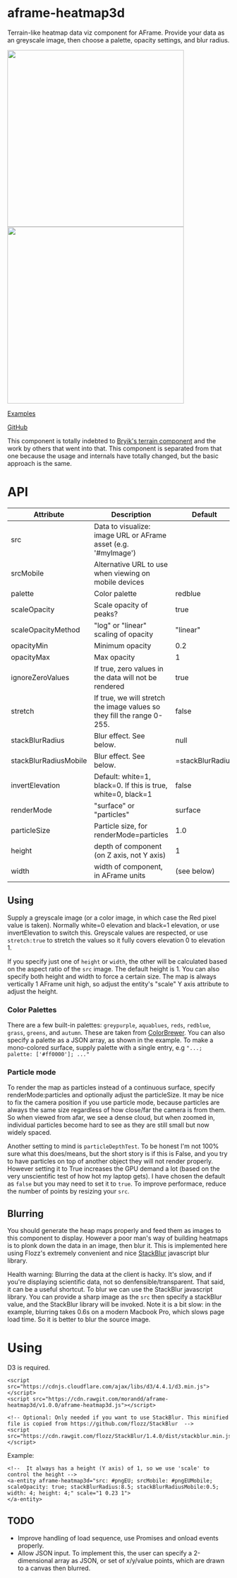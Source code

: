 # aframe-heatmap3d
Terrain-like heatmap data viz component for AFrame. Provide your data as an greyscale image, then choose a palette, opacity settings, and blur radius.


<img src="https://morandd.github.io/aframe-heatmap3d/example/example.png" width="400px"/>
<img src="https://morandd.github.io/aframe-heatmap3d/example/example2.png" width="400px"/>


[Examples](https://morandd.github.io/aframe-heatmap3d/example/)

[GitHub](https://github.com/morandd/aframe-heatmap3d/)

This component is totally indebted to [Bryik's terrain component](https://github.com/bryik/aframe-terrain-model-component) and the work by others that went into that. This component is separated from that one because the usage and internals have totally changed, but the basic approach is the same.


# API #

Attribute | Description | Default
--- | --- | ---
src | Data to visualize: image URL or AFrame asset (e.g. '#myImage')  | |
srcMobile | Alternative URL to use when viewing on mobile devices | |
palette | Color palette | redblue |
scaleOpacity | Scale opacity of peaks? | true
scaleOpacityMethod | "log" or "linear" scaling of opacity | "linear"
opacityMin | Minimum opacity | 0.2 
opacityMax | Max opacity | 1
ignoreZeroValues | If true, zero values in the data will not be rendered | true
stretch | If true, we will stretch the image values so they fill the range 0-255. | false
stackBlurRadius | Blur effect. See below. | null
stackBlurRadiusMobile | Blur effect. See below. | =stackBlurRadius
invertElevation | Default: white=1, black=0. If this is true, white=0, black=1 | false
renderMode | "surface" or "particles" | surface
particleSize | Particle size, for renderMode=particles | 1.0
height | depth of component (on Z axis, not Y axis) |  1
width | width of component, in AFrame units | (see below)

## Using ##
Supply a greyscale image (or a color image, in which case the Red pixel value is taken). Normally white=0 elevation and black=1 elevation, or use invertElevation to switch this. Greyscale values are respected, or use `stretch:true` to stretch the values
so it fully covers elevation 0 to elevation 1. 

If you specify just one of `height` or `width`, the other will be calculated based on the aspect ratio of the `src` image. The default height is 1. You can also specify both height and width to force a certain size. The map is always vertically 1 AFrame unit high, so adjust the entity's "scale" Y axis attribute to adjust the height.



### Color Palettes ###
There are a few built-in palettes: `greypurple`, `aquablues`, `reds`, `redblue`, `grass`, `greens`, and `autumn`. These are taken from
[ColorBrewer](http://colorbrewer2.org). You can also specify a palette as a JSON array, as shown in the example. To make a mono-colored surface, supply palette with a single entry, e.g `"...;  palette: ['#ff0000']; ..."`

### Particle mode ###
To render the map as particles instead of a continuous surface, specify renderMode:particles and optionally adjust the particleSize. It may be nice to fix the camera position if you use particle mode, because particles are always the same size regardless of how close/far the camera is from them. So when viewed from afar, we see a dense cloud, but when zoomed in, individual particles become hard to see as they are still small but now widely spaced.

Another setting to mind is `particleDepthTest`. To be honest I'm not 100% sure what this does/means, but the short story is if this is False, and you try to have particles on top of another object they will not render properly. However setting it to True increases the GPU demand a lot (based on the very unscientific test of how hot my laptop gets). I have chosen the default as `false` but you may need to set it to `true`. To improve performace, reduce the number of points by resizing your `src`.


## Blurring ##
You should generate the heap maps properly and feed them as images to this component to display. However a poor man's way of building heatmaps is to plonk down the data in an image, then blur it. This is implemented here using Flozz's extremely convenient and nice [StackBlur](https://github.com/flozz/StackBlur) javascript blur library.

Health warning: Blurring the data at the client is hacky. It's slow, and if you're displaying scientific data, not so denfensible/transparent. That said, it can be a useful shortcut. To blur we can use the StackBlur javascript library. You can provide a sharp image as the `src` then specify a stackBlur value, and the StackBlur library will be invoked. Note it is a bit slow: in the example, blurring takes 0.6s on a modern Macbook Pro, which slows page load time. So it is better to blur the source image. 


# Using #
D3 is required.

```
<script src="https://cdnjs.cloudflare.com/ajax/libs/d3/4.4.1/d3.min.js"></script> 
<script src="https://cdn.rawgit.com/morandd/aframe-heatmap3d/v1.0.0/aframe-heatmap3d.js"></script>

<!-- Optional: Only needed if you want to use StackBlur. This minified file is copied from https://github.com/flozz/StackBlur  -->
<script src="https://cdn.rawgit.com/flozz/StackBlur/1.4.0/dist/stackblur.min.js"></script>

```

Example:
```
<!--  It always has a height (Y axis) of 1, so we use 'scale' to control the height -->	
<a-entity aframe-heatmap3d="src: #pngEU; srcMobile: #pngEUMobile;  scaleOpacity: true; stackBlurRadius:8.5; stackBlurRadiusMobile:0.5; width: 4; height: 4;" scale="1 0.23 1">
</a-entity>
```


## TODO ##
- Improve handling of load sequence, use Promises and onload events properly.
- Allow JSON input. To implement this, the user can specify a 2-dimensional array as JSON, or set of x/y/value points, which are drawn to a canvas then blurred.


